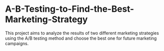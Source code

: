 # A-B-Testing-to-Find-the-Best-Marketing-Strategy
This project aims to analyze the results of two different marketing strategies using the A/B testing method and choose the best one for future marketing campaigns.
